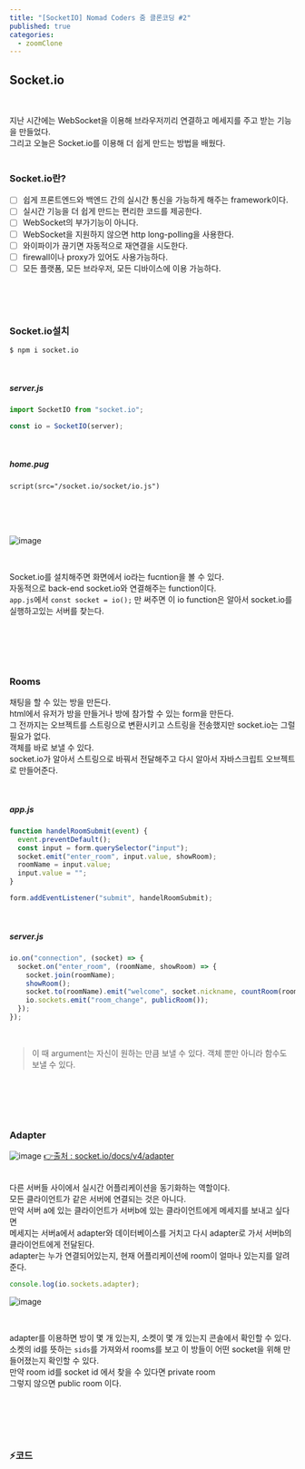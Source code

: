 ```yaml
---
title: "[SocketIO] Nomad Coders 줌 클론코딩 #2"
published: true
categories:
  - zoomClone
---
```


## Socket.io

<br>

지난 시간에는 WebSocket을 이용해 브라우저끼리 연결하고 메세지를 주고 받는 기능을 만들었다.<br>그리고 오늘은 Socket.io를 이용해 더 쉽게 만드는 방법을 배웠다.<br>
<br>

### Socket.io란?

- [ ] 쉽게 프론트엔드와 백엔드 간의 실시간 통신을 가능하게 해주는 framework이다.
- [ ] 실시간 기능을 더 쉽게 만드는 편리한 코드를 제공한다.
- [ ] WebSocket의 부가기능이 아니다.
- [ ] WebSocket을 지원하지 않으면 http long-polling을 사용한다.
- [ ] 와이파이가 끊기면 자동적으로 재연결을 시도한다.
- [ ] firewall이나 proxy가 있어도 사용가능하다.
- [ ] 모든 플랫폼, 모든 브라우저, 모든 디바이스에 이용 가능하다.

<br><br><br>

### Socket.io설치

    $ npm i socket.io

<br>

##### server.js

```js
import SocketIO from "socket.io";

const io = SocketIO(server);
```

<br>

##### home.pug

```html
script(src="/socket.io/socket/io.js")
```

<br><br><br>

![image](https://user-images.githubusercontent.com/102353910/163405464-91c33be4-5cb5-459e-acb7-746b7a85a09c.png)

<br>

Socket.io를 설치해주면 화면에서 io라는 fucntion을 볼 수 있다. <br>자동적으로 back-end socket.io와 연결해주는 function이다. <br>`app.js`에서 `const socket = io();` 만 써주면 이 io function은 알아서 socket.io를 실행하고있는 서버를 찾는다.

<br><br><br><br>

### Rooms

채팅을 할 수 있는 방을 만든다.<br>html에서 유저가 방을 만들거나 방에 참가할 수 있는 form을 만든다.<br>그 전까지는 오브젝트를 스트링으로 변환시키고 스트링을 전송했지만 socket.io는 그럴 필요가 없다.<br>객체를 바로 보낼 수 있다.<br>socket.io가 알아서 스트링으로 바꿔서 전달해주고 다시 알아서 자바스크립트 오브젝트로 만들어준다.

<br>

##### app.js

```js
function handelRoomSubmit(event) {
  event.preventDefault();
  const input = form.querySelector("input");
  socket.emit("enter_room", input.value, showRoom);
  roomName = input.value;
  input.value = "";
}

form.addEventListener("submit", handelRoomSubmit);
```

<br>

##### server.js

```js
io.on("connection", (socket) => {
  socket.on("enter_room", (roomName, showRoom) => {
    socket.join(roomName);
    showRoom();
    socket.to(roomName).emit("welcome", socket.nickname, countRoom(roomName));
    io.sockets.emit("room_change", publicRoom());
  });
});
```

<br>

> 이 때 argument는 자신이 원하는 만큼 보낼 수 있다. 객체 뿐만 아니라 함수도 보낼 수 있다.

<br><br><br><br>

### Adapter

![image](https://user-images.githubusercontent.com/102353910/163408926-d35058d0-c721-4d1d-a42a-e4c42e7f8bee.png)
[👉출처 : socket.io/docs/v4/adapter](https://socket.io/docs/v4/adapter/)

<br>
다른 서버들 사이에서 실시간 어플리케이션을 동기화하는 역할이다.<br>모든 클라이언트가 같은 서버에 연결되는 것은 아니다.<br>만약 서버 a에 있는 클라이언트가 서버b에 있는 클라이언트에게 메세지를 보내고 싶다면<br>메세지는 서버a에서 adapter와 데이터베이스를 거치고 다시 adapter로 가서 서버b의 클라이언트에게 전달된다.<br>adapter는 누가 연결되어있는지, 현재 어플리케이션에 room이 얼마나 있는지를 알려준다.

<br>

```js
console.log(io.sockets.adapter);
```

![image](https://user-images.githubusercontent.com/102353910/163409150-2208d999-7d65-4f27-bc40-2609484e9624.png)

<br>

adapter를 이용하면 방이 몇 개 있는지, 소켓이 몇 개 있는지 콘솔에서 확인할 수 있다.<br> 소켓의 id를 뜻하는 `sids`를 가져와서 rooms를 보고 이 방들이 어떤 socket을 위해 만들어졌는지 확인할 수 있다.<br> 만약 room id를 socket id 에서 찾을 수 있다면 private room<br>그렇지 않으면 public room 이다.

<br><br><br><br>

### ⚡코드

<script src="https://gist.github.com/seulgi9506/c7b80d72ecd004b5cad438ba1ec57990.js"></script>

<br><br><br><br>
